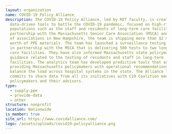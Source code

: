 ```yaml
---
layout: organization
name: COVID-19 Policy Alliance
description: The COVID-19 Policy Alliance, led by MIT faculty, is creating
  data-driven tools to battle the COVID-19 pandemic, focused on high-risk
  populations such as the staff and residents of long-term care facilities. In
  partnership with the Massachusetts Senior Care Association (MSCA) and a group
  of associations in New Hampshire, the team is shipping more than $2 million
  worth of PPE materials. The team has launched a surveillance testing program
  in partnership with the MSCA that is delivering 500 tests to two long-term
  care facilities. They have also informed Massachusetts state policymakers on
  guidance related to the testing of residents and staff in long-term
  facilities. The analytics team has developed predictive tools that are
  providing Massachusetts policymakers with operational recommendations to
  balance the load across hospital systems in the state. The Alliance leadership
  commits to share data from all its initiatives with C19 Coalition members,
  policymakers and their advisors.
type:
  - supply-ppe
  - provide-data
  - other
structure: nonprofit
location: Nationwide
is_member: true
site_url: https://www.covidalliance.com/
logo: /assets/uploads/covid19-policyalliance.png
---
```

